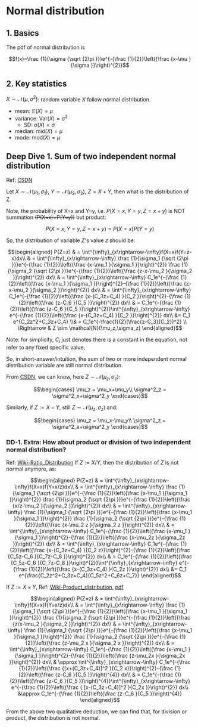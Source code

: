 # Normal distribution

## 1. Basics

The pdf of normal distribution is

$$f(x)=\frac {1}{\sigma {\sqrt {2\pi }}}e^{-{\frac {1}{2}}\left({\frac {x-\mu }{\sigma }}\right)^{2}}$$

## 2. Key statistics

$X\sim \mathcal{N}(\mu,\sigma^2)$: random variable $X$ follow normal distribution.

- mean: $\mathbb{E}(X) = \mu$
- variance: $\mathrm{Var}(X) = \sigma^2$
  - SD: $\sigma(X) = \sigma$
- median: $\mathrm{mid}(X) = \mu$
- mode: $\mathrm{mod}(X) = \mu$


## Deep Dive 1. Sum of two independent normal distribution

Ref: [CSDN](https://blog.csdn.net/chaosir1991/article/details/106960408)

Let $X\sim \mathcal{N}(\mu_1,\sigma_1)$, $Y\sim \mathcal{N}(\mu_2,\sigma_2)$, $Z=X+Y$, then what is the distribution of Z.

Note, the probability of X=x and Y=y, i.e. $P(X=x, Y=y, Z=x+y)$ is NOT summation ~~(P(X=x)+P(Y=y))~~ but product:

$$P(X=x, Y=y, Z=x+y) = P(X=x)P(Y=y)$$

So, the distribution of variable $Z$'s value $z$ should be:

$$\begin{aligned}
    P(Z=z) & = \int^{\infty}_{x\rightarrow-\infty}f(X=x)f(Y=z-x)dx\\
    & = \int^{\infty}_{x\rightarrow-\infty}
    \frac {1}{\sigma_1 {\sqrt {2\pi }}}e^{-{\frac {1}{2}}\left({\frac {x-\mu_1 }{\sigma_1 }}\right)^{2}}
    \frac {1}{\sigma_2 {\sqrt {2\pi }}}e^{-{\frac {1}{2}}\left({\frac {z-x-\mu_2 }{\sigma_2 }}\right)^{2}}
    dx\\
    & = \int^{\infty}_{x\rightarrow-\infty}
    C_1e^{-{\frac {1}{2}}\left({\frac {x-\mu_1 }{\sigma_1 }}\right)^{2}-{\frac {1}{2}}\left({\frac {z-x-\mu_2 }{\sigma_2 }}\right)^{2}}
    dx\\
    & = \int^{\infty}_{x\rightarrow-\infty}
    C_1e^{-{\frac {1}{2}}\left({\frac {x-(C_3z+C_4) }{C_2 }}\right)^{2}-{\frac {1}{2}}\left({\frac {z-C_6 }{C_5 }}\right)^{2}}
    dx\\
    & = C_1e^{-{\frac {1}{2}}\left({\frac {z-C_6 }{C_5 }}\right)^{2}}\int^{\infty}_{x\rightarrow-\infty}
    e^{-{\frac {1}{2}}\left({\frac {x-(C_3z+C_4) }{C_2 }}\right)^{2}}
    dx\\
    &= C_1 e^{C_2z^2+C_3z+C_4} 
    \\& = C_1e^{-\frac{1}{2}(\frac{z-C_3}{C_2})^2}
    \\ \Rightarrow & Z \sim \mathcal{N}(\mu_z,\sigma_z)
\end{aligned}$$

Note: for simplicity, $C_i$ just denotes there is a constant in the equation, not refer to any fixed specific value. 

So, in short-answer/intuition, the sum of two or more independent normal distribution variable are still normal distribution.

From [CSDN](https://blog.csdn.net/chaosir1991/article/details/106960408), we can know, here $Z \sim \mathcal{N}(\mu_z,\sigma_z)$:

$$\begin{cases}
    \mu_z = \mu_x+\mu_y\\
    \sigma^2_z = \sigma^2_x+\sigma^2_y
\end{cases}$$

Similarly, if $Z:=X-Y$, still $Z \sim \mathcal{N}(\mu_z,\sigma_z)$ and:

$$\begin{cases}
    \mu_z = \mu_x-\mu_y\\
    \sigma^2_z = \sigma^2_x+\sigma^2_y
\end{cases}$$


### DD-1. Extra: How about product or division of two independent normal distribution?

Ref: [Wiki-Ratio_Distribution](https://en.wikipedia.org/wiki/Ratio_distribution)
If $Z:=X/Y$, then the distribution of $Z$ is not normal anymore, as:

$$\begin{aligned}
    P(Z=z) & = \int^{\infty}_{x\rightarrow-\infty}f(X=x)f(Y=x/z)dx\\
    & = \int^{\infty}_{x\rightarrow-\infty}
    \frac {1}{\sigma_1 {\sqrt {2\pi }}}e^{-{\frac {1}{2}}\left({\frac {x-\mu_1 }{\sigma_1 }}\right)^{2}}
    \frac {1}{\sigma_2 {\sqrt {2\pi }}}e^{-{\frac {1}{2}}\left({\frac {x/z-\mu_2 }{\sigma_2 }}\right)^{2}}
    dx\\
    & = \int^{\infty}_{x\rightarrow-\infty}
    \frac {1}{\sigma_1 {\sqrt {2\pi }}}e^{-{\frac {1}{2}}\left({\frac {x-\mu_1 }{\sigma_1 }}\right)^{2}}
    \frac {1}{\sigma_2 {\sqrt {2\pi }}}e^{-{\frac {1}{2}}\left({\frac {x-\mu_2 z }{\sigma_2 z }}\right)^{2}}
    dx\\
    & = \int^{\infty}_{x\rightarrow-\infty}
    C_1e^{-{\frac {1}{2}}\left({\frac {x-\mu_1 }{\sigma_1 }}\right)^{2}-{\frac {1}{2}}\left({\frac {x-\mu_2z }{\sigma_2z }}\right)^{2}}
    dx\\
    & = \int^{\infty}_{x\rightarrow-\infty}
    C_1e^{-{\frac {1}{2}}\left({\frac {x-(C_3z+C_4) }{C_2 z}}\right)^{2}-{\frac {1}{2}}\left({\frac {C_5z-C_6 }{C_7z-C_8 }}\right)^{2}}
    dx\\
    & = C_1e^{-{\frac {1}{2}}\left({\frac {C_5z-C_6 }{C_7z-C_8 }}\right)^{2}}\int^{\infty}_{x\rightarrow-\infty}
    e^{-{\frac {1}{2}}\left({\frac {x-(C_3z+C_4) }{C_2z }}\right)^{2}}
    dx\\
    &= C_1 e^{\frac{C_2z^2+C_3z+C_4}{C_5z^2+C_6z+C_7}} 
\end{aligned}$$

If $Z:=X\times Y$, Ref: [Wiki-Product_distribution](https://en.wikipedia.org/wiki/Distribution_of_the_product_of_two_random_variables#Independent_central-normal_distributions), [pdf](http://www1.up.poznan.pl/cb48/prezentacje/Oliveira.pdf)

$$\begin{aligned}
    P(Z=z) & = \int^{\infty}_{x\rightarrow-\infty}f(X=x)f(Y=x/z)dx\\
    & = \int^{\infty}_{x\rightarrow-\infty}
    \frac {1}{\sigma_1 {\sqrt {2\pi }}}e^{-{\frac {1}{2}}\left({\frac {x-\mu_1 }{\sigma_1 }}\right)^{2}}
    \frac {1}{\sigma_2 {\sqrt {2\pi }}}e^{-{\frac {1}{2}}\left({\frac {z/x-\mu_2 }{\sigma_2 }}\right)^{2}}
    dx\\
    & = \int^{\infty}_{x\rightarrow-\infty}
    \frac {1}{\sigma_1 {\sqrt {2\pi }}}e^{-{\frac {1}{2}}\left({\frac {x-\mu_1 }{\sigma_1 }}\right)^{2}}
    \frac {1}{\sigma_2 {\sqrt {2\pi }}}e^{-{\frac {1}{2}}\left({\frac {z-\mu_2 x }{\sigma_2 x }}\right)^{2}}
    dx\\
    & = \int^{\infty}_{x\rightarrow-\infty}
    C_1e^{-{\frac {1}{2}}\left({\frac {x-\mu_1 }{\sigma_1 }}\right)^{2}-{\frac {1}{2}}\left({\frac {z-\mu_2x }{\sigma_2x }}\right)^{2}}
    dx\\
    & \approx \int^{\infty}_{x\rightarrow-\infty}
    C_1e^{-{\frac {1}{2}}\left({\frac {[x+(C_3z+C_4)]^2 }{C_2 x}}\right)^{2}-{\frac {1}{2}}\left({\frac {z-C_6 }{C_5 }}\right)^{4}}
    dx\\
    & = C_1e^{-{\frac {1}{2}}\left({\frac {z-C_6 }{C_5 }}\right)^{4}}\int^{\infty}_{x\rightarrow-\infty}
    e^{-{\frac {1}{2}}\left({\frac { [x-(C_3z+C_4)]^2 }{C_2x }}\right)^{2}}
    dx\\
    &\approx C_1e^{-{\frac {1}{2}}\left({\frac {z-C_6 }{C_5 }}\right)^{4}}
\end{aligned}$$

From the above two qualitative deduction, we can find that, for division or product, the distribution is not normal.